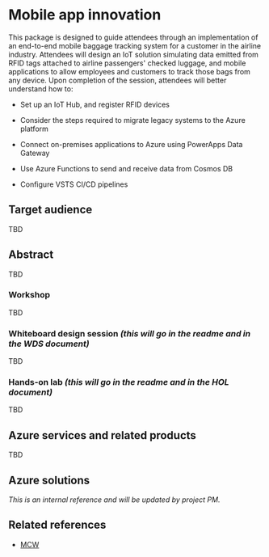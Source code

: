 # Mobile app innovation

This package is designed to guide attendees through an implementation of an end-to-end mobile baggage tracking system for a customer in the airline industry. Attendees will design an IoT solution simulating data emitted from RFID tags attached to airline passengers' checked luggage, and mobile applications to allow employees and customers to track those bags from any device. Upon completion of the session, attendees will better understand how to:

-   Set up an IoT Hub, and register RFID devices

-   Consider the steps required to migrate legacy systems to the Azure platform

-   Connect on-premises applications to Azure using PowerApps Data Gateway

-   Use Azure Functions to send and receive data from Cosmos DB

-   Configure VSTS CI/CD pipelines


## Target audience
TBD

## Abstract
TBD

### Workshop
TBD

### Whiteboard design session *(this will go in the readme and in the WDS document)*
TBD

### Hands-on lab *(this will go in the readme and in the HOL document)*
TBD

## Azure services and related products
TBD

## Azure solutions
*This is an internal reference and will be updated by project PM.*

## Related references
- [MCW](https://github.com/Microsoft/MCW)


